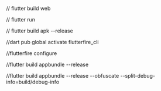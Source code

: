 // flutter build web

// flutter run

// flutter build apk --release

//dart pub global activate flutterfire_cli

//flutterfire configure

//flutter build appbundle --release

//flutter build appbundle --release --obfuscate --split-debug-info=build/debug-info

